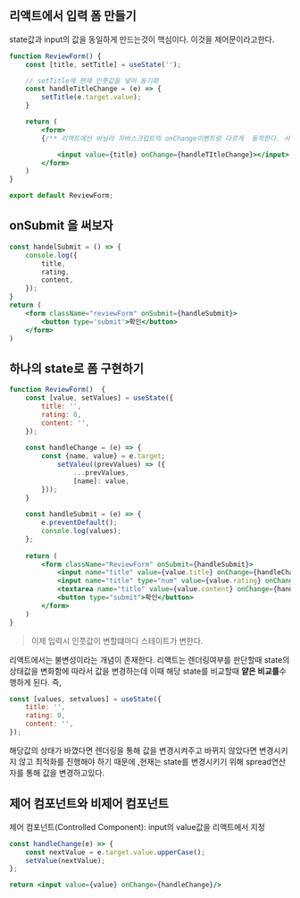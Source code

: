 ## 리액트에서 입력 폼 만들기
state값과 input의 값을 동일하게 만드는것이 핵심이다.
이것을 제어문이라고한다.
```jsx
function ReviewForm() {
	const [title, setTitle] = useState('');

	// setTitle에 현재 인풋값을 넣어 동기화
	const handleTitleChange = (e) => {
		setTitle(e.target.value);
	}

	return (
		<form>
		{/** 리액트에선 바닐라 자바스크립트의 onChange이벤트랑 다르게  동작한다. 사용자가 인풋을 할때 마다 input 이벤트가 발생, 리액트를 만든 장본인이 onChange가 더 직관적이어서 이렇게 만들었다고 한다. */}

			<input value={title} onChange={handleTItleChange}></input>	
		</form>	
	)
}

export default ReviewForm;
```

## onSubmit 을 써보자
```jsx
const handelSubmit = () => {
	console.log({
		title,
		rating,
		content,
	});
}
return (
	<form className="reviewForm" onSubmit={handleSubmit}>
		<button type='submit'>확인</button>
	</form>
)
```

## 하나의 state로 폼 구현하기 
```jsx
function ReviewForm()  {
	const [value, setValues] = useState({
		title: '',
		rating: 0,
		content: '',
	});
	
	const handleChange = (e) => {
		const {name, value} = e.target; 
			setValeu((prevValues) => ({
				...prevValues,
				[name]: value,
		}));
	}
	
	const handleSubmit = (e) => {
		e.preventDefault();
		console.log(values);	
	};
	
	return (
		<form className="ReviewForm" onSubmit={handleSubmit}>
			<input name="title" value={value.title} onChange={handleChange} />
			<input name="title" type="num" value={value.rating} onChange={handleChange}  />
			<textarea name="title" value={value.content} onChange={handleChange} />
			<button type="submit">확인</button>
		</form>
	)
}
```
> 이제 입력시 인풋값이 변할떄마다 스테이트가 변한다.

리액트에서는 불변성이라는 개념이 존재한다. 리액트는 렌더링여부를 판단할때 state의 상태값을 변화함에 따라서 값을 변경하는데 이때 해당  state를 비교할때 **얕은 비교를**수행하게 된다.
즉,
```jsx
const [values, setvalues] = useState({
	title: '',
	rating: 0,
	content: '',
});
```
해당값의 상태가 바꼈다면 렌더링을 통해 값을 변경시켜주고 바뀌지 않았다면 변경시키지 않고 최적화를 진행해야 하기 때문에 ,현재는 state를 변경시키기 위해 spread연산자를 통해 값을 변경하고있다.

## 제어 컴포넌트와 비제어 컴포넌트
제어 컴포넌트(Controlled Component): input의 value값을 리액트에서 지정
```jsx
const handleChange(e) => {
	const nextValue = e.target.value.upperCase();
	setValue(nextValue);
};

return <input value={value} onChange={handleChange}/>
```
